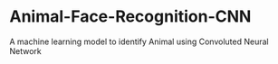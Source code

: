 # Animal-Face-Recognition-CNN

A machine learning model to identify Animal using Convoluted Neural Network
